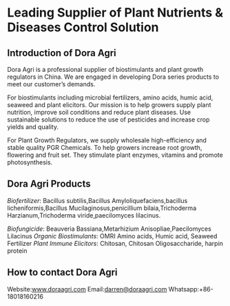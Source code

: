 # Leading Supplier of Plant Nutrients & Diseases Control Solution

## Introduction of Dora Agri
Dora Agri is a professional supplier of biostimulants and plant growth regulators in China. We are engaged in developing Dora series products to meet our customer’s demands.

For biostimulants including microbial fertilizers, amino acids, humic acid, seaweed and plant elicitors. Our mission is to help growers supply plant nutrition, improve soil conditions and reduce plant diseases. Use sustainable solutions to reduce the use of pesticides and increase crop yields and quality.

For Plant Growth Regulators, we supply wholesale high-efficiency and stable quality PGR Chemicals. To help growers increase root growth, flowering and fruit set. They stimulate plant enzymes, vitamins and promote photosynthesis.

## Dora Agri Products

*Biofertilizer*: Bacillus subtilis,Bacillus Amyloliquefaciens,bacillus licheniformis,Bacillus Mucilaginosus,penicillium bilaia,Trichoderma Harzianum,Trichoderma viride,paecilomyces lilacinus.

*Biofungicide*: Beauveria Bassiana,Metarhizium Anisopliae,Paecilomyces Lilacinus
*Organic Biostimulants*: OMRI Amino acids, Humic acid, Seaweed Fertilizer
*Plant Immune Elicitors*: Chitosan, Chitosan Oligosaccharide, harpin protein


## How to contact Dora Agri
Website:www.doraagri.com
Email:darren@doraagri.com
Whatsapp:+86-18018160216
